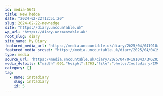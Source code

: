 ```yaml
---
id: media-5641
title: New hedge
date: "2024-02-22T12:51:20"
slug: 2024-02-22-newhedge
site: "https://diary.uncountable.uk"
wp_url: "https://diary.uncountable.uk"
root_slug: diary
site_name: My Diary
featured_media_url: "https://media.uncountable.uk/diary/2025/04/04191043/IMG20240222125120.webp"
featured_media_srcset: "https://media.uncountable.uk/diary/2025/04/04191043/IMG20240222125120-169x300.webp 169w, https://media.uncountable.uk/diary/2025/04/04191043/IMG20240222125120-576x1024.webp 576w, https://media.uncountable.uk/diary/2025/04/04191043/IMG20240222125120-150x150.webp 150w, https://media.uncountable.uk/diary/2025/04/04191043/IMG20240222125120-360x640.webp 360w, https://media.uncountable.uk/diary/2025/04/04191043/IMG20240222125120.webp 991w"
type: media
source_url: "https://media.uncountable.uk/diary/2025/04/04191043/IMG20240222125120.webp"
media_details: {"width":991,"height":1763,"file":"photos/Instadiary/IMG20240222125120.webp","filesize":156256,"sizes":{"medium":{"file":"IMG20240222125120-169x300.webp","width":169,"height":300,"filesize":24172,"mime_type":"image/webp","source_url":"https://media.uncountable.uk/diary/2025/04/04191043/IMG20240222125120-169x300.webp"},"large":{"file":"IMG20240222125120-576x1024.webp","width":576,"height":1024,"filesize":203790,"mime_type":"image/webp","source_url":"https://media.uncountable.uk/diary/2025/04/04191043/IMG20240222125120-576x1024.webp"},"thumbnail":{"file":"IMG20240222125120-150x150.webp","width":150,"height":150,"filesize":10540,"mime_type":"image/webp","source_url":"https://media.uncountable.uk/diary/2025/04/04191043/IMG20240222125120-150x150.webp"},"mobwidth":{"file":"IMG20240222125120-360x640.webp","width":360,"height":640,"filesize":96462,"mime_type":"image/webp","source_url":"https://media.uncountable.uk/diary/2025/04/04191043/IMG20240222125120-360x640.webp"},"full":{"file":"IMG20240222125120.webp","width":991,"height":1763,"mime_type":"image/webp","source_url":"https://media.uncountable.uk/diary/2025/04/04191043/IMG20240222125120.webp"}},"image_meta":{"aperture":"0","credit":"","camera":"","caption":"","created_timestamp":"0","copyright":"","focal_length":"0","iso":"0","shutter_speed":"0","title":"","orientation":"0","keywords":[]}}
category: []
tag:
  - name: instadiary
    slug: instadiary
    id: 5
---
```


